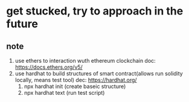 # get stucked, try to approach in the future

## note
1. use ethers to interaction wuth ethereum clockchain doc: https://docs.ethers.org/v5/
2. use hardhat to build structures of smart contract(allows run solidity locally, means test tool)  dec: https://hardhat.org/  
   1. npx hardhat init  (create baseic structure)  
   2. npx hardhat text (run test script)